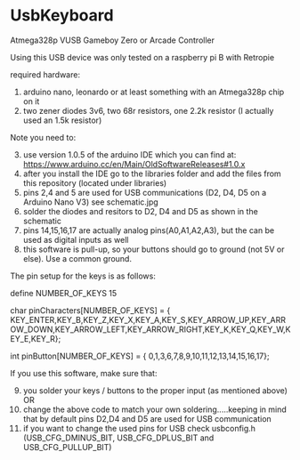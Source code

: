 # UsbKeyboard
Atmega328p VUSB Gameboy Zero or Arcade Controller

Using this USB device was only tested on a raspberry pi B with Retropie

required hardware:

1. arduino nano, leonardo or at least something with an Atmega328p chip on it
2. two zener diodes 3v6, two 68r resistors, one 2.2k resistor (I actually used an 1.5k resistor)

Note you need to:

3. use version 1.0.5 of the arduino IDE which you can find at: https://www.arduino.cc/en/Main/OldSoftwareReleases#1.0.x
4. after you install the IDE go to the libraries folder and add the files from this repository (located under libraries)
5. pins 2,4 and 5 are used for USB communications (D2, D4, D5 on a Arduino Nano V3) see schematic.jpg
6. solder the diodes and resitors to D2, D4 and D5 as shown in the schematic
7. pins 14,15,16,17 are actually analog pins(A0,A1,A2,A3), but the can be used as digital inputs as well
8. this software is pull-up, so your buttons should go to ground (not 5V or else). Use a common ground.

The pin setup for the keys is as follows:

define NUMBER_OF_KEYS 15

char pinCharacters[NUMBER_OF_KEYS] = {
  KEY_ENTER,KEY_B,KEY_Z,KEY_X,KEY_A,KEY_S,KEY_ARROW_UP,KEY_ARROW_DOWN,KEY_ARROW_LEFT,KEY_ARROW_RIGHT,KEY_K,KEY_Q,KEY_W,KEY_E,KEY_R};

int pinButton[NUMBER_OF_KEYS] = {
  0,1,3,6,7,8,9,10,11,12,13,14,15,16,17};
  
If you use this software, make sure that:

9. you solder your keys / buttons to the proper input (as mentioned above) OR
10. change the above code to match your own soldering.....keeping in mind that by default pins D2,D4 and D5 are used for USB communication
11. if you want to change the used pins for USB check usbconfig.h (USB_CFG_DMINUS_BIT, USB_CFG_DPLUS_BIT and USB_CFG_PULLUP_BIT)
